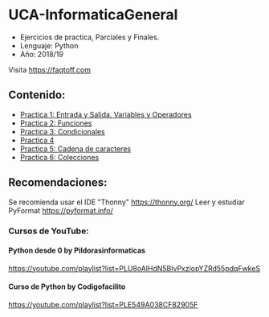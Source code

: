 # UCA-InformaticaGeneral

- Ejercicios de practica, Parciales y Finales.
- Lenguaje: Python
- Año: 2018/19

Visita https://faqtoff.com

## Contenido:
- [Practica 1: Entrada y Salida. Variables y Operadores](PRACTICA1/)
- [Practica 2: Funciones](PRACTICA2/)
- [Practica 3: Condicionales](PRACTICA3/)
- [Practica 4](PRACTICA4/)
- [Practica 5: Cadena de caracteres](PRACTICA5/)
- [Practica 6: Colecciones](PRACTICA6/)

## Recomendaciones:
Se recomienda usar el IDE "Thonny" https://thonny.org/
Leer y estudiar PyFormat https://pyformat.info/

### Cursos de YouTube:
#### Python desde 0 by Pildorasinformaticas
https://youtube.com/playlist?list=PLU8oAlHdN5BlvPxziopYZRd55pdqFwkeS

#### Curso de Python by Codigofacilito
https://youtube.com/playlist?list=PLE549A038CF82905F
